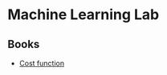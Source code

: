 # Machine Learning Lab

## Books


* [Cost function](https://colab.research.google.com/github/mz038197/Machine-Learning/blob/main/books/Cost%20Function.ipynb)
